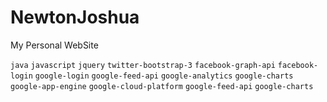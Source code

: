 # NewtonJoshua
My Personal WebSite

 <code>java</code>
                                    <code>javascript</code>
                                    <code>jquery</code>
                                    <code>twitter-bootstrap-3</code>
                                    <code>facebook-graph-api</code>
                                    <code>facebook-login</code>
                                    <code>google-login</code>
                                    <code>google-feed-api</code>
                                    <code>google-analytics</code>
                                    <code>google-charts</code>
                                    <code>google-app-engine</code>
                                    <code>google-cloud-platform</code>
                                    <code>google-feed-api</code>
                                    <code>google-charts</code>
